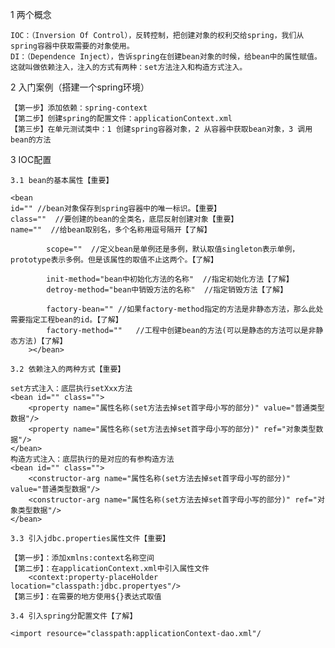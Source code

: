 1 两个概念

    IOC：（Inversion Of Control），反转控制，把创建对象的权利交给spring，我们从spring容器中获取需要的对象使用。
    DI：（Dependence Inject），告诉spring在创建bean对象的时候，给bean中的属性赋值。这就叫做依赖注入，注入的方式有两种：set方法注入和构造方式注入。

2 入门案例（搭建一个spring环境）

    【第一步】添加依赖：spring-context
    【第二步】创建spring的配置文件：applicationContext.xml
    【第三步】在单元测试类中：1 创建spring容器对象，2 从容器中获取bean对象，3 调用bean的方法

3 IOC配置

    3.1 bean的基本属性【重要】

    <bean
    id="" //bean对象保存到spring容器中的唯一标识。【重要】
    class=""  //要创建的bean的全类名，底层反射创建对象【重要】
    name=""  //给bean取别名，多个名称用逗号隔开【了解】
    
            scope=""  //定义bean是单例还是多例，默认取值singleton表示单例，prototype表示多例。但是该属性的取值不止这两个。【了解】
            
            init-method="bean中初始化方法的名称"  //指定初始化方法【了解】
            detroy-method="bean中销毁方法的名称"  //指定销毁方法【了解】
            
            factory-bean=""	//如果factory-method指定的方法是非静态方法，那么此处需要指定工程bean的id。【了解】
            factory-method=""   //工程中创建bean的方法(可以是静态的方法可以是非静态方法)【了解】
        ></bean>
	
	3.2 依赖注入的两种方式【重要】

	set方式注入：底层执行setXxx方法
	<bean id="" class="">
		<property name="属性名称(set方法去掉set首字母小写的部分)" value="普通类型数据"/>
		<property name="属性名称(set方法去掉set首字母小写的部分)" ref="对象类型数据"/>
	</bean>
 	构造方式注入：底层执行的是对应的有参构造方法
    <bean id="" class="">
        <constructor-arg name="属性名称(set方法去掉set首字母小写的部分)" value="普通类型数据"/>
        <constructor-arg name="属性名称(set方法去掉set首字母小写的部分)" ref="对象类型数据"/>
    </bean>

	3.3 引入jdbc.properties属性文件【重要】

	【第一步】：添加xmlns:context名称空间
	【第二步】：在applicationContext.xml中引入属性文件
		<context:property-placeHolder location="classpath:jdbc.propertyes"/>
	【第三步】：在需要的地方使用${}表达式取值
	
	3.4 引入spring分配置文件【了解】

	<import resource="classpath:applicationContext-dao.xml"/